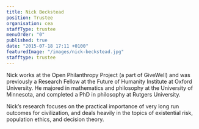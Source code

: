 ```yaml
---
title: Nick Beckstead
position: Trustee
organisation: cea
staffType: trustee
menuOrder: "0"
published: true
date: "2015-07-18 17:11 +0100"
featuredImage: "/images/nick-beckstead.jpg"
stafftype: trustee
---
```


Nick works at the Open Philanthropy Project (a part of GiveWell) and was previously a Research Fellow at the Future of Humanity Institute at Oxford University. He majored in mathematics and philosophy at the University of Minnesota, and completed a PhD in philosophy at Rutgers University.

Nick’s research focuses on the practical importance of very long run outcomes for civilization, and deals heavily in the topics of existential risk, population ethics, and decision theory.
